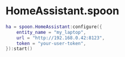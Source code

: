 # HomeAssistant.spoon

```lua
ha = spoon.HomeAssistant:configure({
    entity_name = "my_laptop",
    url = "http://192.168.0.42:8123",
    token = "your-user-token",
}):start()
```

